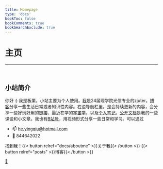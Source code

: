 ```yaml
---
title: Homepage
type: 'docs'
bookToc: false
bookComments: true
bookSearchExclude: true
---
```


# 主页

---

<br>

## 小站简介 

你好 :) 我是板栗。小站主要为个人使用。[我](docs/aboutme)是24届理学院光信专业的zjuter。[博客](posts)分享一些生活日常或者知识性内容。右边导航栏里，是会持续更新的内容，会分享一些好玩好用的[链接](docs/studyshare/links/_index)、最近在学的[宇宙学](docs/cosmology/_index.md)，以及[个人笔记](docs/studyshare/y24-StudyNote.md)。[公开文档](./publication/_index.md)是我的一些课设和小文章。我也有[B站号](https://space.bilibili.com/241833161?spm_id_from=333.1007.0.0)，用视频形式分享一些日常和学习。可以通过

- 📫 he.yingqiu@hotmail.com
- 🐧 844642022

找到我！{{< button relref="docs/aboutme" >}}关于我{{< /button >}}
{{< button relref="posts" >}}博客{{< /button >}}



[📓](../diary)